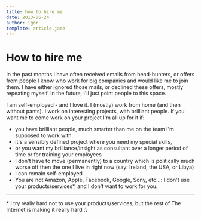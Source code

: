 ```yaml
---
title: how to hire me
date: 2013-06-24
author: igor
template: article.jade
---
```


# How to hire me

In the past months I have often received emails from head-hunters, or offers from people I know who work for big companies and would like me to join them.
I have either ignored those mails, or declined these offers, mostly repeating myself.
In the future, I'll just point people to this space.

I am self-employed - and I love it.
I (mostly) work from home (and then without pants).
I work on interesting projects, with brilliant people.
If you want me to come work on your project I'm all up for it if:

* you have brilliant people, much smarter than me on the team I'm supposed to work with.
* it's a sensibly defined project where you need my special skills,
* or you want my brilliance/insight as consultant over a longer period of time or for training your employees
* I don't have to move (permanently) to a country which is politically much worse off then the one I live in right now (say: Ireland, the USA, or Libya)
* I can remain self-employed
* You are not Amazon, Apple, Facebook, Google, Sony, etc…: I don't use your products/services\*, and I don't want to work for you.

---

\* I try really hard not to use your products/services, but the rest of The Internet is making it really hard :\
